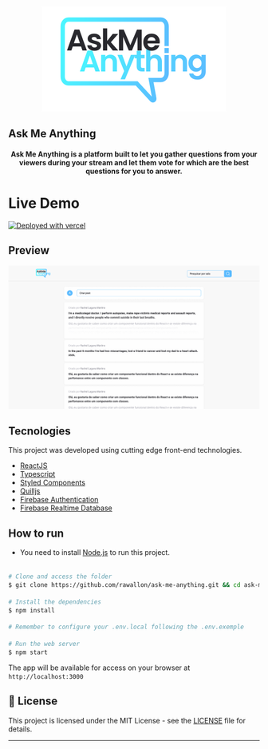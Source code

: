 <div align="center">
  <img src=".github/askmeanything-logo.svg" alt="Ask Me Anything logo">
</div>

## Ask Me Anything
<h4 align="center">
  Ask Me Anything is a platform built to let you gather questions from your viewers during your stream and let them vote for which are the best questions for you to answer.
</h4>

# Live Demo

<a title="Deployed with vercel" href="https://ask-me-anything.vercel.app/">
<img alt="Deployed with vercel" src="https://img.shields.io/badge/Deployed%20with%20Vercel-%230070f3?style=plastic&logo=vercel&logoColor=white" width="200px" />
</a>


## Preview
![Ask Me Anything preview](.github/app-preview.png)

## Tecnologies

This project was developed using cutting edge front-end technologies.


- [ReactJS](https://reactjs.org/)
- [Typescript](https://www.typescriptlang.org/)
- [Styled Components](https://www.styled-components.com/)
- [Quilljs](https://www.quilljs.com/)
- [Firebase Authentication](https://firebase.google.com/products/auth)
- [Firebase Realtime Database](https://firebase.google.com/products/realtime-database)

## How to run 

- You need to install [Node.js](https://nodejs.org/en/download/)  to run this project.

```bash

# Clone and access the folder
$ git clone https://github.com/rawallon/ask-me-anything.git && cd ask-me-anything

# Install the dependencies
$ npm install

# Remember to configure your .env.local following the .env.exemple

# Run the web server
$ npm start
```

The app will be available for access on your browser at `http://localhost:3000`

## 📝 License

This project is licensed under the MIT License - see the [LICENSE](LICENSE) file for details.

---

